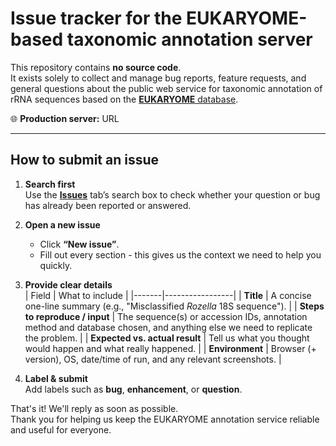 # Issue tracker for the EUKARYOME-based taxonomic annotation server

This repository contains **no source code**.  
It exists solely to collect and manage bug reports, feature requests, and general questions about the public web service for taxonomic annotation of rRNA sequences based on the [**EUKARYOME** database](https://eukaryome.org/).

:globe_with_meridians: **Production server:** URL

---

## How to submit an issue

1. **Search first**  
   Use the [**Issues**](https://github.com/Mycology-Microbiology-Center/EUKARYOME_BLAST/issues) tab’s search box to check whether your question or bug has already been reported or answered.

2. **Open a new issue**  
   * Click **“New issue”**.  
   * Fill out every section - this gives us the context we need to help you quickly.

3. **Provide clear details**  
   | Field | What to include |
   |-------|-----------------|
   | **Title** | A concise one-line summary (e.g., "Misclassified *Rozella* 18S sequence"). |
   | **Steps to reproduce / input** | The sequence(s) or accession IDs, annotation method and database chosen, and anything else we need to replicate the problem. |
   | **Expected vs. actual result** | Tell us what you thought would happen and what really happened. |
   | **Environment** | Browser (+ version), OS, date/time of run, and any relevant screenshots. |

4. **Label & submit**  
   Add labels such as **bug**, **enhancement**, or **question**.

That's it! We'll reply as soon as possible.  
Thank you for helping us keep the EUKARYOME annotation service reliable and useful for everyone.
